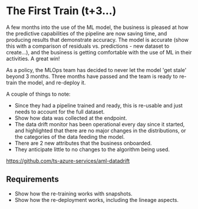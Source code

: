 # The First Train (t+3...)
A few months into the use of the ML model, the business is pleased at how the predictive capabilities of the
pipeline are now saving time, and producing results that demonstrate accuracy.  The model is accurate (show
this with a comparison of residuals vs. predictions - new dataset to create...), and the business is getting
comfortable with the use of ML in their activities. A great win!

As a policy, the MLOps team has decided to never let the model 'get stale' beyond 3 months. Three months have
passed and the team is ready to re-train the model, and re-deploy it.

A couple of things to note:
- Since they had a pipeline trained and ready, this is re-usable and just needs to account for the full
  dataset.
- Show how data was collected at the endpoint.
- The data drift monitor has been operational every day since it started, and highlighted that there are no
  major changes in the distributions, or the categories of the data feeding the model.
- There are 2 new attributes that the business onboarded.
- They anticipate little to no changes to the algorithm being used.

https://github.com/ts-azure-services/aml-datadrift

## Requirements
- Show how the re-training works with snapshots.
- Show how the re-deployment works, including the lineage aspects.
